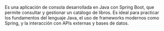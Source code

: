 Es una aplicación de consola desarrollada en Java con Spring Boot, que permite consultar y gestionar un catálogo de libros. Es ideal para practicar los fundamentos del lenguaje Java, el uso de frameworks modernos como Spring, y la interacción con APIs externas y bases de datos.

